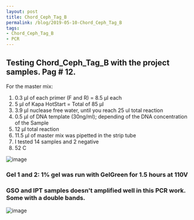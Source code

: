 ```yaml
---
layout: post
title: Chord_Ceph_Tag_B
permalink: /blog/2019-05-10-Chord_Ceph_Tag_B
tags:
- Chord_Ceph_Tag_B
- PCR
---
```


## Testing Chord_Ceph_Tag_B with the project samples. Pag # 12.

For the master mix:

1. 0.3 µl of each primer (F and R) = 8.5 µl each
2. 5 µl of Kapa HotStart = Total of 85 µl
3. 3.9 µl nuclease free water, until you reach 25 ul total reaction
4. 0.5 µl of DNA template (30ng/ml); depending of the DNA concentration of the Sample
5. 12 µl total reaction
6. 11.5 µl of master mix was pipetted in the strip tube
7. I tested 14 samples and 2 negative 
8. 52 C

![image](/eDNA/images/Page14_Co_Ce_TB.png)

### Gel 1 and 2: 1% gel was run with GelGreen for 1.5 hours at 110V

### GSO and IPT samples doesn't amplified well in this PCR work. Some with a double bands.

![image](/eDNA/images/Chord_Ceph_TagB_Page14.png)
